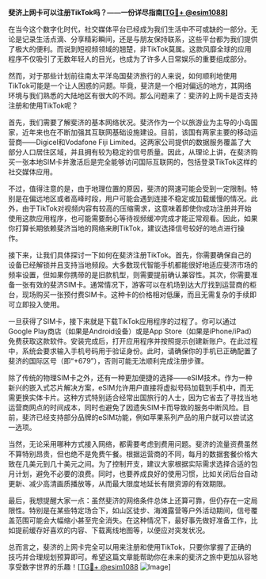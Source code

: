 **斐济上网卡可以注册TikTok吗？——一份详尽指南[[TG💪+ @esim1088](https://t.me/s/esim1088)]**

在当今这个数字化时代，社交媒体平台已经成为我们生活中不可或缺的一部分。无论是记录生活点滴、分享精彩瞬间，还是与朋友保持联系，这些平台都为我们提供了极大的便利。而说到短视频领域的翘楚，非TikTok莫属。这款风靡全球的应用程序不仅吸引了无数年轻人的目光，也成为了许多人日常娱乐的重要组成部分。

然而，对于那些计划前往南太平洋岛国斐济旅行的人来说，如何顺利地使用TikTok可能是一个让人困惑的问题。毕竟，斐济是一个相对偏远的地方，其网络环境与我们熟悉的大陆地区有很大的不同。那么问题来了：斐济的上网卡是否支持注册和使用TikTok呢？

首先，我们需要了解斐济的基本网络状况。斐济作为一个以旅游业为主导的小岛国家，近年来也在不断加强其互联网基础设施建设。目前，该国有两家主要的移动运营商——Digicel和Vodafone Fiji Limited。这两家公司提供的数据服务覆盖了大部分人口居住区域，并且拥有较为稳定的信号质量。因此，从理论上讲，在斐济购买一张本地SIM卡并激活后是完全能够访问国际互联网的，包括登录TikTok这样的社交媒体应用。

不过，值得注意的是，由于地理位置的原因，斐济的网速可能会受到一定限制。特别是在偏远地区或者高峰时段，用户可能会遇到连接不稳定或加载缓慢的情况。此外，由于TikTok对视频内容有较高的压缩需求，这意味着即使你成功注册并开始使用这款应用程序，也可能需要耐心等待视频缓冲完成才能正常观看。因此，如果你打算长期依赖斐济当地的网络来刷TikTok，建议选择信号较好的地点进行操作。

接下来，让我们具体探讨一下如何在斐济注册TikTok。首先，你需要确保自己的设备已经解锁并且支持当地频段。大多数现代智能手机都能很好地适应斐济市场的频率设置，但如果你携带的是旧款机型，则需要提前确认兼容性。其次，你需要准备一张有效的斐济SIM卡。通常情况下，游客可以在机场到达大厅找到运营商的柜台，现场购买一张预付费SIM卡。这种卡的价格相对低廉，而且无需复杂的手续即可立即投入使用。

一旦获得了SIM卡，接下来就是下载TikTok应用程序的过程了。你可以通过Google Play商店（如果是Android设备）或是App Store（如果是iPhone/iPad）免费获取这款软件。安装完成后，打开应用程序并按照提示创建新账户。在此过程中，系统会要求输入手机号码用于验证身份。此时，请确保你的手机已正确配置了斐济的国际区号（即“+679”），否则可能无法顺利完成注册步骤。

除了传统的物理SIM卡之外，还有一种更加便捷的选择——eSIM技术。作为一种新兴的嵌入式芯片解决方案，eSIM允许用户直接将虚拟号码加载到手机中，而无需更换实体卡片。这种方式特别适合经常出国旅行的人士，因为它省去了寻找当地运营商网点的时间成本，同时也避免了因遗失SIM卡而导致的服务中断风险。目前，斐济已经支持部分品牌的eSIM功能，例如苹果系列产品的用户就可以尝试这一选项。

当然，无论采用哪种方式接入网络，都需要考虑到费用问题。斐济的流量资费虽然不算特别昂贵，但也绝不是免费午餐。根据运营商的不同，每月的数据套餐价格大致在几美元到几十美元之间。为了控制开支，建议大家根据实际需求选择合适的包月计划，避免不必要的浪费。同时，也要养成良好的使用习惯，比如关闭后台自动更新、减少高清画质播放等，从而最大限度地延长有限资源的有效期限。

最后，我想提醒大家一点：虽然斐济的网络条件总体上还算可靠，但仍存在一定局限性。特别是在某些特定场合下，如山区徒步、海滩露营等户外活动期间，信号覆盖范围可能会大幅缩小甚至完全消失。在这种情况下，最好事先做好准备工作，比如提前缓存好喜欢的内容、下载离线地图等，以便应对突发状况。

总而言之，斐济的上网卡完全可以用来注册和使用TikTok，只要你掌握了正确的技巧并合理规划预算即可。希望这篇文章能帮助你在未来的斐济之旅中更加从容地享受数字世界的乐趣！[[TG💪+ @esim1088](https://t.me/s/esim1088) ![Image](https://i.postimg.cc/4NQfJmqS/Snipaste-2025-05-13-00-14-12.png)]